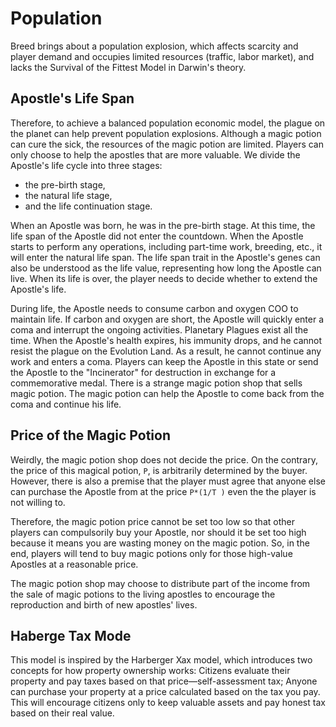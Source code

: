 # Population

Breed brings about a population explosion, which affects scarcity and player demand and occupies limited resources (traffic, labor market), and lacks the Survival of the Fittest Model in Darwin's theory.

## Apostle's Life Span

Therefore, to achieve a balanced population economic model, the plague on the planet can help prevent population explosions.  Although a magic potion can cure the sick, the resources of the magic potion are limited. Players can only choose to help the apostles that are more valuable.  We divide the Apostle's life cycle into three stages: 

- the pre-birth stage, 
- the natural life stage, 
- and the life continuation stage. 

When an Apostle was born, he was in the pre-birth stage. At this time, the life span of the Apostle did not enter the countdown.  When the Apostle starts to perform any operations, including part-time work, breeding, etc., it will enter the natural life span. The life span trait in the Apostle's genes can also be understood as the life value, representing how long the Apostle can live.  When its life is over, the player needs to decide whether to extend the Apostle's life.

During life, the Apostle needs to consume carbon and oxygen COO to maintain life. If carbon and oxygen are short, the Apostle will quickly enter a coma and interrupt the ongoing activities.  Planetary Plagues exist all the time.  When the Apostle's health expires, his immunity drops, and he cannot resist the plague on the Evolution Land. As a result, he cannot continue any work and enters a coma. Players can keep the Apostle in this state or send the Apostle to the "Incinerator" for destruction in exchange for a commemorative medal. There is a strange magic potion shop that sells magic potion. The magic potion can help the Apostle to come back from the coma and continue his life. 

## Price of the Magic Potion

Weirdly, the magic potion shop does not decide the price.  On the contrary, the price of this magical potion, `P`, is arbitrarily determined by the buyer. However, there is also a premise that the player must agree that anyone else can purchase the Apostle from at the price `P*(1/T )` even the the player is not willing to. 

Therefore, the magic potion price cannot be set too low so that other players can compulsorily buy your Apostle, nor should it be set too high because it means you are wasting money on the magic potion.  So, in the end, players will tend to buy magic potions only for those high-value Apostles at a reasonable price.

The magic potion shop may choose to distribute part of the income from the sale of magic potions to the living apostles to encourage the reproduction and birth of new apostles' lives.

## Haberge Tax Mode

This model is inspired by the Harberger Xax model, which introduces two concepts for how property ownership works: Citizens evaluate their property and pay taxes based on that price—self-assessment tax;  Anyone can purchase your property at a price calculated based on the tax you pay.  This will encourage citizens only to keep valuable assets and pay honest tax based on their real value.
